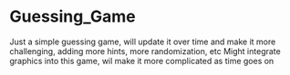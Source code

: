 # Guessing_Game
Just a simple guessing game, will update it over time and make it more challenging, adding more hints, more randomization, etc
Might integrate graphics into this game, wil make it more complicated as time goes on

